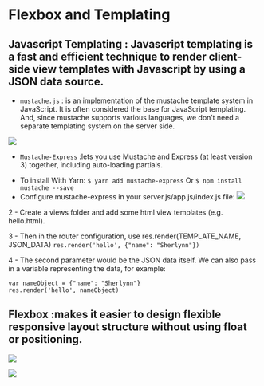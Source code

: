 # Flexbox and Templating
## Javascript Templating : Javascript templating is a fast and efficient technique to render client-side view templates with Javascript by using a JSON data source.
- `mustache.js` : is an implementation of the mustache template system in JavaScript. It is often considered the base for JavaScript templating. And, since mustache supports various languages, we don’t need a separate templating system on the server side.

![](https://www.elated.com/res/Image/articles/development/easy-html-templates-with-mustache/simple-demo.png)

- `Mustache-Express` :lets you use Mustache and Express (at least version 3) together, including auto-loading partials.

* To install With Yarn: `$ yarn add mustache-express` Or `$ npm install mustache --save`
* Configure mustache-express in your server.js/app.js/index.js file:
 ![](https://miro.medium.com/max/700/1*ES10lxr7tdRFVEKcRAgLEw.png)
 
 
2 - Create a views folder and add some html view templates (e.g. hello.html).

3 - Then in the router configuration, use res.render(TEMPLATE_NAME, JSON_DATA) `res.render('hello', {"name": "Sherlynn"})`

4 - The second parameter would be the JSON data itself. We can also pass in a variable representing the data, for example:
```
var nameObject = {"name": "Sherlynn"}
res.render('hello', nameObject)
```


## Flexbox :makes it easier to design flexible responsive layout structure without using float or positioning.

![](https://www.ostraining.com/cdn/images/webdesign/flexbox-intro/190618_flexbox_intro_004.png)

![](https://i.imgur.com/bszVWTh.jpg)
